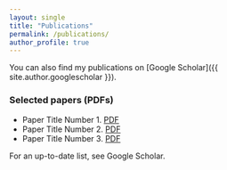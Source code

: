 ```yaml
---
layout: single
title: "Publications"
permalink: /publications/
author_profile: true
---
```


You can also find my publications on [Google Scholar]({{ site.author.googlescholar }}).

### Selected papers (PDFs)

- Paper Title Number 1. [PDF](/files/paper1.pdf)
- Paper Title Number 2. [PDF](/files/paper2.pdf)
- Paper Title Number 3. [PDF](/files/paper3.pdf)

For an up-to-date list, see Google Scholar.

